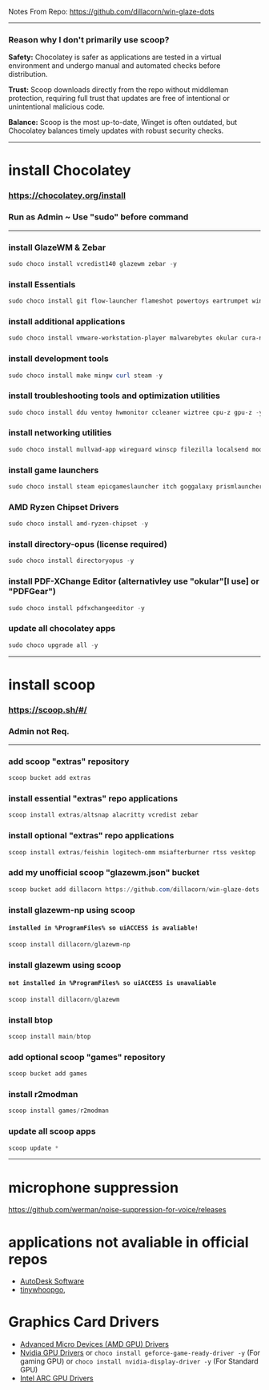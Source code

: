 Notes From Repo: https://github.com/dillacorn/win-glaze-dots

---

### Reason why I don't primarily use scoop?

**Safety:** Chocolatey is safer as applications are tested in a virtual environment and undergo manual and automated checks before distribution.

**Trust:** Scoop downloads directly from the repo without middleman protection, requiring full trust that updates are free of intentional or unintentional malicious code.

**Balance:** Scoop is the most up-to-date, Winget is often outdated, but Chocolatey balances timely updates with robust security checks.

---

# install Chocolatey
### https://chocolatey.org/install
### **Run as Admin** ~ **Use "sudo" before command**

---

### install GlazeWM & Zebar
```powershell
sudo choco install vcredist140 glazewm zebar -y
```

### install Essentials
```powershell
sudo choco install git flow-launcher flameshot powertoys eartrumpet winspy wingetui fastfetch micro nircmd 7zip notepadplusplus everything qimgv mpv -y
```

### install additional applications
```powershell
sudo choco install vmware-workstation-player malwarebytes okular cura-new telegram ungoogled-chromium librewolf keepassxc bitwarden teamviewer krita shotcut gimp qbittorrent screentogif spotify betaflight-configurator obs-studio files flac yt-dlp -y
```

### install development tools
```powershell
sudo choco install make mingw curl steam -y
```

### install troubleshooting tools and optimization utilities
```powershell
sudo choco install ddu ventoy hwmonitor ccleaner wiztree cpu-z gpu-z -y
```

### install networking utilities
```powershell
sudo choco install mullvad-app wireguard winscp filezilla localsend moonlight sunshine obs-ndi -y
```

### install game launchers
```powershell
sudo choco install steam epicgameslauncher itch goggalaxy prismlauncher -y
```

### AMD Ryzen Chipset Drivers
```powershell
sudo choco install amd-ryzen-chipset -y
```

### install directory-opus (license required) 
```powershell
sudo choco install directoryopus -y
```

### install PDF-XChange Editor (alternativley use "okular"[**I use**] or "PDFGear")
```powershell
sudo choco install pdfxchangeeditor -y
```

### update all chocolatey apps
```powershell
sudo choco upgrade all -y
```

---

# install scoop
### https://scoop.sh/#/
### **Admin not Req.**

---

### add scoop "extras" repository
```powershell
scoop bucket add extras
```

### install essential "extras" repo applications
```powershell
scoop install extras/altsnap alacritty vcredist zebar
```

### install optional "extras" repo applications
```powershell
scoop install extras/feishin logitech-omm msiafterburner rtss vesktop
```

### add my unofficial scoop "glazewm.json" bucket
```powershell
scoop bucket add dillacorn https://github.com/dillacorn/win-glaze-dots
```

### install glazewm-np using scoop
#### `installed in %ProgramFiles% so uiACCESS is avaliable!`
```powershell
scoop install dillacorn/glazewm-np
```

### install glazewm using scoop
#### `not installed in %ProgramFiles% so uiACCESS is unavaliable`
```powershell
scoop install dillacorn/glazewm
```

### install btop
```powershell
scoop install main/btop
```

### add optional scoop "games" repository
```powershell
scoop bucket add games
```

### install r2modman
```powershell
scoop install games/r2modman
```

### update all scoop apps
```powershell
scoop update *
```

---

# microphone suppression
https://github.com/werman/noise-suppression-for-voice/releases

# applications not avaliable in official repos
- [AutoDesk Software](https://manage.autodesk.com/login?t=/products)
- [tinywhoopgo](https://tinywhoopgo.com/),

# Graphics Card Drivers
- [Advanced Micro Devices (AMD GPU) Drivers](https://www.amd.com/en/support/download/drivers.html)
- [Nvidia GPU Drivers](https://www.nvidia.com/en-us/drivers/) or ```choco install geforce-game-ready-driver -y``` (For gaming GPU) or ```choco install nvidia-display-driver -y``` (For Standard GPU)
- [Intel ARC GPU Drivers](https://www.intel.com/content/www/us/en/download/785597/intel-arc-iris-xe-graphics-windows.html)
